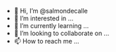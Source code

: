 - 👋 Hi, I’m @salmondecalle
- 👀 I’m interested in ...
- 🌱 I’m currently learning ...
- 💞️ I’m looking to collaborate on ...
- 📫 How to reach me ...

<!---
salmondecalle/salmondecalle is a ✨ special ✨ repository because its `README.md` (this file) appears on your GitHub profile.
You can click the Preview link to take a look at your changes.
--->
